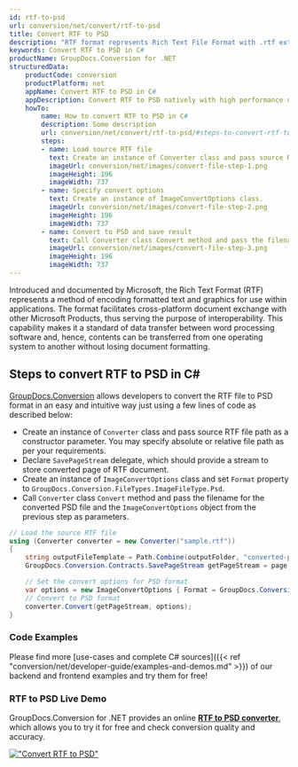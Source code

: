 ```yaml
---
id: rtf-to-psd
url: conversion/net/convert/rtf-to-psd
title: Convert RTF to PSD
description: "RTF format represents Rich Text File Format with .rtf extension. Learn how to convert RTF to PSD file programmatically in C# language using GroupDocs.Conversion for .NET library."
keywords: Convert RTF to PSD in C#
productName: GroupDocs.Conversion for .NET
structuredData:
    productCode: conversion
    productPlatform: net
    appName: Convert RTF to PSD in C#
    appDescription: Convert RTF to PSD natively with high performance using C# language and server side GroupDocs.Conversion for .NET APIs, without the use of any software like Microsoft or Open Office.
    howTo:
        name: How to convert RTF to PSD in C# 
        description: Some description
        url: conversion/net/convert/rtf-to-psd/#steps-to-convert-rtf-to-psd-in-c
        steps:
        - name: Load source RTF file 
          text: Create an instance of Converter class and pass source RTF file path as a constructor parameter. You may specify absolute or relative file path as per your requirements. 
          imageUrl: conversion/net/images/convert-file-step-1.png
          imageHeight: 196
          imageWidth: 737
        - name: Specify convert options 
          text: Create an instance of ImageConvertOptions class.
          imageUrl: conversion/net/images/convert-file-step-2.png
          imageHeight: 196
          imageWidth: 737
        - name: Convert to PSD and save result 
          text: Call Converter class Convert method and pass the filename for the converted HTML file and the ImageConvertOptions object from the previous step as parameters.
          imageUrl: conversion/net/images/convert-file-step-3.png
          imageHeight: 196
          imageWidth: 737
---
```


Introduced and documented by Microsoft, the Rich Text Format (RTF) represents a method of encoding formatted text and graphics for use within applications. The format facilitates cross-platform document exchange with other Microsoft Products, thus serving the purpose of interoperability. This capability makes it a standard of data transfer between word processing software and, hence, contents can be transferred from one operating system to another without losing document formatting.

## Steps to convert RTF to PSD in C#

[GroupDocs.Conversion](https://products.groupdocs.com/conversion/net) allows developers to convert the RTF file to PSD format in an easy and intuitive way just using a few lines of code as described below:

* Create an instance of `Converter` class and pass source RTF file path as a constructor parameter. You may specify absolute or relative file path as per your requirements. 
* Declare `SavePageStream` delegate, which should provide a stream to store converted page of RTF document.
* Create an instance of `ImageConvertOptions` class and set `Format` property to `GroupDocs.Conversion.FileTypes.ImageFileType.Psd`.
* Call `Converter` class `Convert` method and pass the filename for the converted PSD file and the `ImageConvertOptions` object from the previous step as parameters.

```csharp
// Load the source RTF file
using (Converter converter = new Converter("sample.rtf"))
{
    string outputFileTemplate = Path.Combine(outputFolder, "converted-page-{0}.psd");
    GroupDocs.Conversion.Contracts.SavePageStream getPageStream = page => new FileStream(string.Format(outputFileTemplate, page), FileMode.Create);

    // Set the convert options for PSD format
    var options = new ImageConvertOptions { Format = GroupDocs.Conversion.FileTypes.ImageFileType.Psd };   
    // Convert to PSD format
    converter.Convert(getPageStream, options);
}
```

### Code Examples

Please find more [use-cases and complete C# sources]({{< ref "conversion/net/developer-guide/examples-and-demos.md" >}}) of our backend and frontend examples and try them for free!

### RTF to PSD Live Demo

GroupDocs.Conversion for .NET provides an online [**RTF to PSD converter**](https://products.groupdocs.app/conversion/rtf-to-psd), which allows you to try it for free and check conversion quality and accuracy.

[!["Convert RTF to PSD"](conversion/net/images/convert-to-psd/convert-rtf-to-psd.png)](https://products.groupdocs.app/conversion/rtf-to-psd)